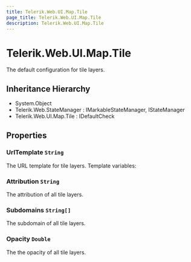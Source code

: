 ```yaml
---
title: Telerik.Web.UI.Map.Tile
page_title: Telerik.Web.UI.Map.Tile
description: Telerik.Web.UI.Map.Tile
---
```


# Telerik.Web.UI.Map.Tile

The default configuration for tile layers.

## Inheritance Hierarchy

* System.Object
* Telerik.Web.StateManager : IMarkableStateManager, IStateManager
* Telerik.Web.UI.Map.Tile : IDefaultCheck

## Properties

###  UrlTemplate `String`

The URL template for tile layers. Template variables:

###  Attribution `String`

The attribution of all tile layers.

###  Subdomains `String[]`

The subdomain of all tile layers.

###  Opacity `Double`

The the opacity of all tile layers.

